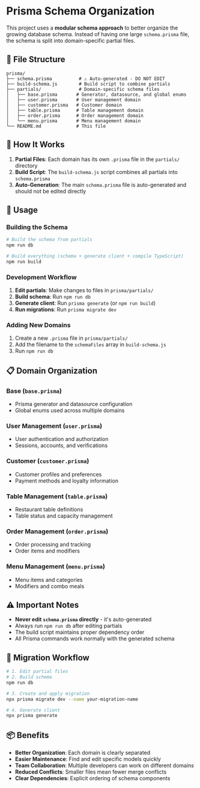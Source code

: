 # Prisma Schema Organization

This project uses a **modular schema approach** to better organize the growing database schema. Instead of having one large `schema.prisma` file, the schema is split into domain-specific partial files.

## 📁 File Structure

```
prisma/
├── schema.prisma          # ⚠️ Auto-generated - DO NOT EDIT
├── build-schema.js        # Build script to combine partials
├── partials/              # Domain-specific schema files
│   ├── base.prisma       # Generator, datasource, and global enums
│   ├── user.prisma       # User management domain
│   ├── customer.prisma   # Customer domain
│   ├── table.prisma      # Table management domain
│   ├── order.prisma      # Order management domain
│   └── menu.prisma       # Menu management domain
└── README.md             # This file
```

## 🔧 How It Works

1. **Partial Files**: Each domain has its own `.prisma` file in the `partials/` directory
2. **Build Script**: The `build-schema.js` script combines all partials into `schema.prisma`
3. **Auto-Generation**: The main `schema.prisma` file is auto-generated and should not be edited directly

## 🚀 Usage

### Building the Schema

```bash
# Build the schema from partials
npm run db

# Build everything (schema + generate client + compile TypeScript)
npm run build
```

### Development Workflow

1. **Edit partials**: Make changes to files in `prisma/partials/`
2. **Build schema**: Run `npm run db`
3. **Generate client**: Run `prisma generate` (or `npm run build`)
4. **Run migrations**: Run `prisma migrate dev`

### Adding New Domains

1. Create a new `.prisma` file in `prisma/partials/`
2. Add the filename to the `schemaFiles` array in `build-schema.js`
3. Run `npm run db`

## 📋 Domain Organization

### Base (`base.prisma`)
- Prisma generator and datasource configuration
- Global enums used across multiple domains

### User Management (`user.prisma`)
- User authentication and authorization
- Sessions, accounts, and verifications

### Customer (`customer.prisma`)
- Customer profiles and preferences
- Payment methods and loyalty information

### Table Management (`table.prisma`)
- Restaurant table definitions
- Table status and capacity management

### Order Management (`order.prisma`)
- Order processing and tracking
- Order items and modifiers

### Menu Management (`menu.prisma`)
- Menu items and categories
- Modifiers and combo meals

## ⚠️ Important Notes

- **Never edit `schema.prisma` directly** - it's auto-generated
- Always run `npm run db` after editing partials
- The build script maintains proper dependency order
- All Prisma commands work normally with the generated schema

## 🔄 Migration Workflow

```bash
# 1. Edit partial files
# 2. Build schema
npm run db

# 3. Create and apply migration
npx prisma migrate dev --name your-migration-name

# 4. Generate client
npx prisma generate
```

## 📦 Benefits

- **Better Organization**: Each domain is clearly separated
- **Easier Maintenance**: Find and edit specific models quickly
- **Team Collaboration**: Multiple developers can work on different domains
- **Reduced Conflicts**: Smaller files mean fewer merge conflicts
- **Clear Dependencies**: Explicit ordering of schema components 